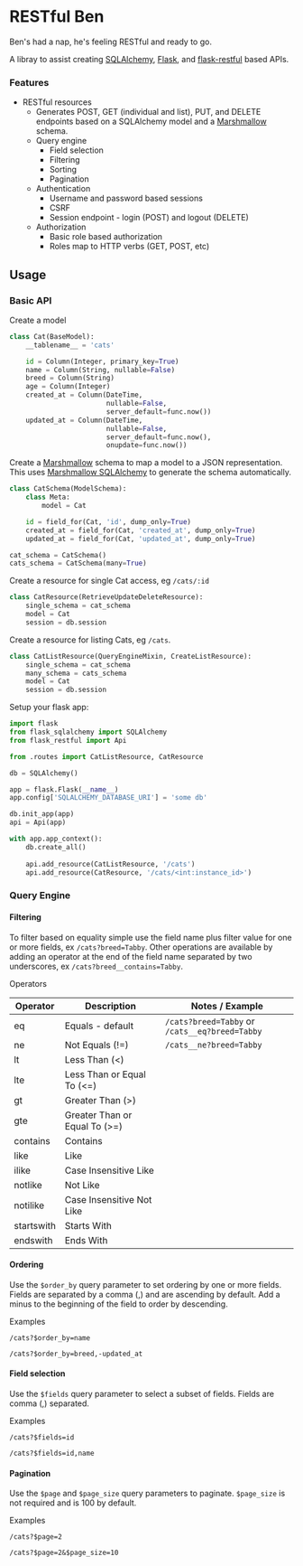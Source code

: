 # RESTful Ben

Ben's had a nap, he's feeling RESTful and ready to go.

A libray to assist creating [SQLAlchemy](https://www.sqlalchemy.org/), [Flask](http://flask.pocoo.org/), and [flask-restful](https://flask-restful.readthedocs.io/en/0.3.5/) based APIs.

### Features

- RESTful resources
	- Generates POST, GET (individual and list), PUT, and DELETE endpoints based on a SQLAlchemy model and a [Marshmallow](https://marshmallow.readthedocs.io/en/latest/) schema.
	- Query engine
		- Field selection
		- Filtering
		- Sorting
		- Pagination
	- Authentication
		- Username and password based sessions
		- CSRF
		- Session endpoint - login (POST) and logout (DELETE)
	- Authorization
	   - Basic role based authorization
	   - Roles map to HTTP verbs (GET, POST, etc)

## Usage

### Basic API

Create a model
   
```py
class Cat(BaseModel):
    __tablename__ = 'cats'

    id = Column(Integer, primary_key=True)
    name = Column(String, nullable=False)
    breed = Column(String)
    age = Column(Integer)
    created_at = Column(DateTime,
                        nullable=False,
                        server_default=func.now())
    updated_at = Column(DateTime,
                        nullable=False,
                        server_default=func.now(),
                        onupdate=func.now())
```

Create a [Marshmallow](https://marshmallow.readthedocs.io/en/latest/) schema to map a model to a JSON representation. This uses [Marshmallow SQLAlchemy](https://marshmallow-sqlalchemy.readthedocs.io/en/latest/) to generate the schema automatically.

```py
class CatSchema(ModelSchema):
    class Meta:
        model = Cat

    id = field_for(Cat, 'id', dump_only=True)
    created_at = field_for(Cat, 'created_at', dump_only=True)
    updated_at = field_for(Cat, 'updated_at', dump_only=True)

cat_schema = CatSchema()
cats_schema = CatSchema(many=True)
```

Create a resource for single Cat access, eg `/cats/:id`

```py
class CatResource(RetrieveUpdateDeleteResource):
    single_schema = cat_schema
    model = Cat
    session = db.session
```

Create a resource for listing Cats, eg `/cats`.

```py
class CatListResource(QueryEngineMixin, CreateListResource):
    single_schema = cat_schema
    many_schema = cats_schema
    model = Cat
    session = db.session
```

Setup your flask app:

```py
import flask
from flask_sqlalchemy import SQLAlchemy
from flask_restful import Api

from .routes import CatListResource, CatResource

db = SQLAlchemy()

app = flask.Flask(__name__)
app.config['SQLALCHEMY_DATABASE_URI'] = 'some db'

db.init_app(app)
api = Api(app)

with app.app_context():
    db.create_all()
    
    api.add_resource(CatListResource, '/cats')
    api.add_resource(CatResource, '/cats/<int:instance_id>')
```

### Query Engine

#### Filtering

To filter based on equality simple use the field name plus filter value for one or more fields, ex `/cats?breed=Tabby`. Other operations are available by adding an operator at the end of the field name separated by two underscores, ex `/cats?breed__contains=Tabby`.

Operators

| Operator | Description | Notes / Example |
| ------ | ------ | ------ |
| eq | Equals - default | `/cats?breed=Tabby` or `/cats__eq?breed=Tabby` |
| ne  | Not Equals (!=) | `/cats__ne?breed=Tabby` |
| lt | Less Than (<) | |
| lte | Less Than or Equal To (<=) | |
| gt | Greater Than (>) | |
| gte | Greater Than or Equal To (>=) | |
| contains | Contains | |
| like | Like | |
| ilike | Case Insensitive Like | |
| notlike | Not Like ||
| notilike | Case Insensitive Not Like | |
| startswith | Starts With | |
| endswith | Ends With | |

#### Ordering

Use the `$order_by` query parameter to set ordering by one or more fields. Fields are separated by a comma (,) and are ascending by default. Add a minus to the beginning of the field to order by descending.

Examples

`/cats?$order_by=name`

`/cats?$order_by=breed,-updated_at`

#### Field selection

Use the `$fields` query parameter to select a subset of fields. Fields are comma (,) separated.

Examples

`/cats?$fields=id`

`/cats?$fields=id,name`

#### Pagination

Use the `$page` and `$page_size` query parameters to paginate. `$page_size` is not required and is 100 by default.

Examples

`/cats?$page=2`

`/cats?$page=2&$page_size=10`